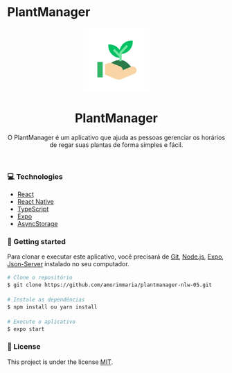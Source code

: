 # PlantManager

<div align="center">
  <img src="assets/icon.png" width="150" />
  <h1>PlantManager</h1>
  <p> O PlantManager é um aplicativo que ajuda as pessoas gerenciar os horários de regar suas plantas de forma simples e fácil. </p>
</div>
<br>

### 💻 Technologies
- [React](https://reactjs.org/)
- [React Native](https://reactnative.dev/)
- [TypeScript](https://www.typescriptlang.org/)
- [Expo](https://expo.io/)
- [AsyncStorage](https://react-native-async-storage.github.io/async-storage/)

### 🚀 Getting started

Para clonar e executar este aplicativo, você precisará de [Git](https://git-scm.com), [Node.js](https://nodejs.org/en/), [Expo](https://expo.io/), [Json-Server](https://github.com/typicode/json-server) instalado no seu computador.

```bash
# Clone o repositório
$ git clone https://github.com/amorimmaria/plantmanager-nlw-05.git

# Instale as dependências
$ npm install ou yarn install

# Execute o aplicativo
$ expo start
```
### 📝 License

This project is under the license [MIT](./LICENSE).
